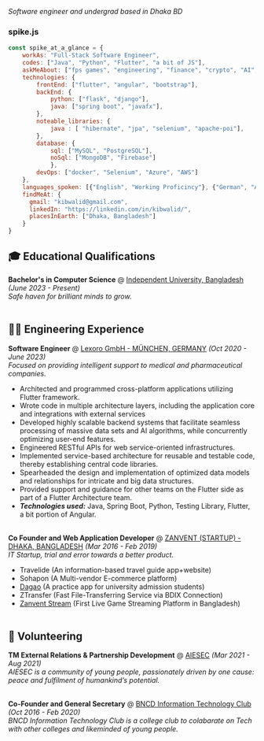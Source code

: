 _Software engineer and undergrad based in Dhaka BD_ <br>

### spike.js
```js
const spike_at_a_glance = {
    workAs: "Full-Stack Software Engineer",
    codes: ["Java", "Python", "Flutter", "a bit of JS"],
    askMeAbout: ["fps games", "engineering", "finance", "crypto", "AI", "automation", "dope ideas", "travel")"],
    technologies: {
        frontEnd: ["flutter", "angular", "bootstrap"],
        backEnd: {
            python: ["flask", "django"],
            java: ["spring boot", "javafx"],
        },
        noteable_libraries: {
            java : [ "hibernate", "jpa", "selenium", "apache-poi"],
        },
        database: {
            sql: ["MySQL", "PostgreSQL"],
            noSql: ["MongoDB", "Firebase"]
            },
        devOps: ["docker", "Selenium", "Azure", "AWS"]
    },
    languages_spoken: [{"English", "Working Proficincy"}, {"German", "A2"}, {"Bangla", "Native"}, {"Hindi", "Native"}],
    findMeAt: {
      gmail: "kibwalid@gmail.com",
      linkedIn: "https://linkedin.com/in/kibwalid/",
      placesInEarth: ["Dhaka, Bangladesh"]
    }
}
```
## 🎓 Educational Qualifications

**Bachelor's in Computer Science** @ [Independent University, Bangladesh](http://www.iub.edu.bd/) _(June 2023 - Present)_ <br>
_Safe haven for brilliant minds to grow._
<br><br>

## 👨‍💻 Engineering Experience

**Software Engineer** @ [Lexoro GmbH - MÜNCHEN, GERMANY](https://lexoro.ai/) _(Oct 2020 - June 2023)_ <br>
_Focused on providing intelligent support to medical and pharmaceutical companies._
  - Architected and programmed cross-platform applications utilizing Flutter framework.
  - Wrote code in multiple architecture layers, including the application core and integrations with external services
  - Developed highly scalable backend systems that facilitate seamless processing of massive data sets and AI algorithms, while concurrently optimizing user-end features.
  - Engineered RESTful APIs for web service-oriented infrastructures.
  - Implemented service-based architecture for reusable and testable code, thereby establishing central code libraries.
  - Spearheaded the design and implementation of optimized data models and relationships for intricate and big data structures.
  - Provided support and guidance for other teams on the Flutter side as part of a Flutter Architecture team.
  - **_Technologies used:_** Java, Spring Boot, Python, Testing Library, Flutter, a bit portion of Angular.
<br><br>

**Co Founder  and Web Application Developer** @ [ZANVENT (STARTUP) - DHAKA, BANGLADESH](https://zanvent.com/) _(Mar 2016 - Feb 2019)_ <br>
_IT Startup, trial and error towards a better product._
  - Travelide (An information-based travel guide app+website)
  - Sohapon (A Multi-vendor E-commerce platform)
  - [Dagao](https://apkpure.ai/dagao-beta) (A practice app for university admission students)
  - ZTransfer (Fast File-Transferring Service via BDIX Connection)
  - [Zanvent Stream](https://www.zanvent.com/) (First Live Game Streaming Platform in Bangladesh)
<br><br>

## 📌 Volunteering

**TM External Relations & Partnership Development** @ [AIESEC](https://aiesec.org/) _(Mar 2021 - Aug 2021)_<br>
_AIESEC is a community of young people, passionately driven by one cause: peace and fulfilment of humankind’s potential._
  <br><br>

**Co-Founder and General Secretary** @ [BNCD Information Technology Club](https://bncd.edu.bd/) _(Oct 2016 - Feb 2020)_<br>
_BNCD Information Technology Club is a college club to colabarate on Tech with other colleges and likeminded of young people._
  <br><br>
